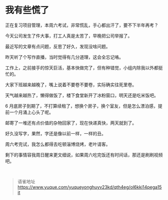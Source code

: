 # 我有些慌了
正在复习项目管理，本周六考试，非常慌乱，手心都出汗了，要不下半年再考？

今天公司发生了件大事，打工人真是太苦了，早晚把公司举报了。

最近写的文章有点问题，反思了好久，发现没啥问题。

昨天听了个写作直播，当时觉得有几分道理，这会全忘记咯。

工作上，之前接手的惊天巨活，基本快做完了，但有种错觉，小组内除我以外都挺忙的。

大家下班越来越晚了，嘴上说着不要卷不要卷，实际确实往死里卷。

天气越来越热了，懒得做饭了，楼下食堂新开了冰粉窗口，明天还是吃米饭吧。

6 月底房子到期了，不打算续租了，想换个房子，换个室友，但是怎么漂泊感，提前一个月涌上心头了呢。

邮寄了一堆还有点价值的杂物回家了，现在快递真快，两天就到了。

好久没写字，果然，字还是像以前一样，一样的丑。

周六考完试，我怎么都得去吃顿淄博烧烤，老叶请客。

剩下的事情容我周日醒来更文细说，如果周六吃完饭还有时间话，那还是刷刷视频吧。

<br>
  
> 语雀地址 https://www.yuque.com/yuqueyonghuyv23kd/qth4eg/ol6kki14pega15it